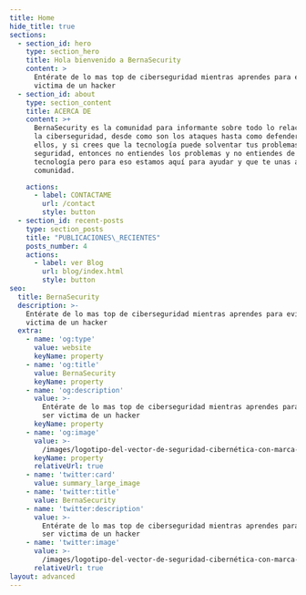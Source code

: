 ```yaml
---
title: Home
hide_title: true
sections:
  - section_id: hero
    type: section_hero
    title: Hola bienvenido a BernaSecurity
    content: >
      Entérate de lo mas top de ciberseguridad mientras aprendes para evitar ser
      victima de un hacker
  - section_id: about
    type: section_content
    title: ACERCA DE
    content: >+
      BernaSecurity es la comunidad para informante sobre todo lo relacionado a
      la ciberseguridad, desde como son los ataques hasta como defenderte de
      ellos, y si crees que la tecnología puede solventar tus problemas de
      seguridad, entonces no entiendes los problemas y no entiendes de
      tecnología pero para eso estamos aquí para ayudar y que te unas a la
      comunidad.

    actions:
      - label: CONTACTAME
        url: /contact
        style: button
  - section_id: recent-posts
    type: section_posts
    title: "PUBLICACIONES\_RECIENTES"
    posts_number: 4
    actions:
      - label: ver Blog
        url: blog/index.html
        style: button
seo:
  title: BernaSecurity
  description: >-
    Entérate de lo mas top de ciberseguridad mientras aprendes para evitar ser
    victima de un hacker
  extra:
    - name: 'og:type'
      value: website
      keyName: property
    - name: 'og:title'
      value: BernaSecurity
      keyName: property
    - name: 'og:description'
      value: >-
        Entérate de lo mas top de ciberseguridad mientras aprendes para evitar
        ser victima de un hacker
      keyName: property
    - name: 'og:image'
      value: >-
        /images/logotipo-del-vector-de-seguridad-cibernética-con-marca-protección-y-verificación-concepto-escudo-internet-ilustración-195108388.jpg
      keyName: property
      relativeUrl: true
    - name: 'twitter:card'
      value: summary_large_image
    - name: 'twitter:title'
      value: BernaSecurity
    - name: 'twitter:description'
      value: >-
        Entérate de lo mas top de ciberseguridad mientras aprendes para evitar
        ser victima de un hacker
    - name: 'twitter:image'
      value: >-
        /images/logotipo-del-vector-de-seguridad-cibernética-con-marca-protección-y-verificación-concepto-escudo-internet-ilustración-195108388.jpg
      relativeUrl: true
layout: advanced
---
```

